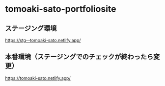 # tomoaki-sato-portfoliosite

## ステージング環境

https://stg--tomoaki-sato.netlify.app/

## 本番環境（ステージングでのチェックが終わったら変更）

https://tomoaki-sato.netlify.app/
